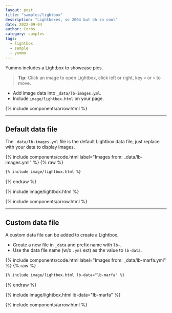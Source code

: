 ```yaml
---
layout: post
title: "samples/lightbox"
description: "Lightboxes, so 2004 but oh so cool"
date: 2022-09-04
author: Corbs
category: samples
tags:
  - lightbox
  - sample
  - yummo
---
```


Yummo includes a Lightbox to showcase pics.

> __Tip:__ Click an image to open Lightbox, click left or right, key `<` or `>` to move.

* Add image data into `_data/lb-images.yml`.
* Include `image/lightbox.html` on your page.

{% include components/arrow.html %}

---

## Default data file

The `_data/lb-images.yml` file is the default Lightbox data file, just replace with your data to display images.

{% include components/code.html label="Images from: _data/lb-images.yml" %}
{% raw %}
```html
{% include image/lightbox.html %}
```
{% endraw %}

{% include image/lightbox.html %}

{% include components/arrow.html %}

---

## Custom data file

A custom data file can be added to create a Lightbox.

* Create a new file in `_data` and prefix name with `lb-`.
* Use the data file name (w/o `.yml` ext) as the value to `lb-data`.

{% include components/code.html label="Images from: _data/lb-marfa.yml" %}
{% raw %}
```html
{% include image/lightbox.html lb-data="lb-marfa" %}
```
{% endraw %}

{% include image/lightbox.html lb-data="lb-marfa" %}

{% include components/arrow.html %}